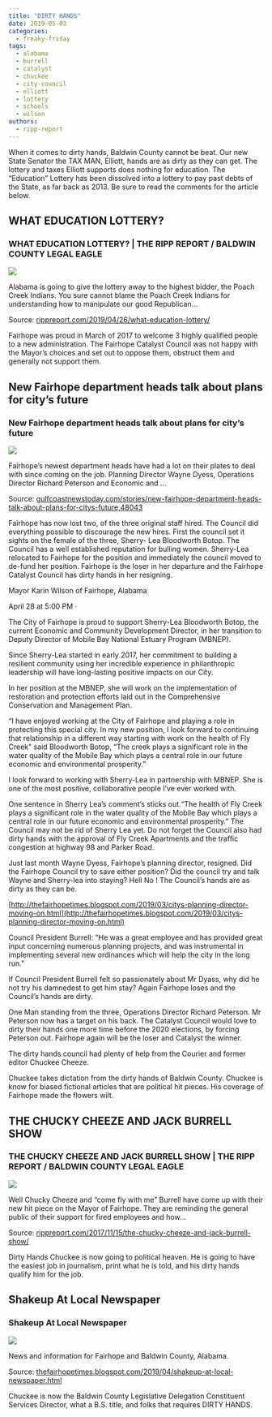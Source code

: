 ```yaml
---
title: "DIRTY HANDS"
date: 2019-05-03
categories: 
  - freaky-friday
tags: 
  - alabama
  - burrell
  - catalyst
  - chuckee
  - city-council
  - elliott
  - lottery
  - schools
  - wilson
authors: 
  - ripp-report
---
```


When it comes to dirty hands, Baldwin County cannot be beat. Our new State Senator the TAX MAN, Elliott, hands are as dirty as they can get. The lottery and taxes Elliott supports does nothing for education. The “Education” Lottery has been dissolved into a lottery to pay past debts of the State, as far back as 2013. Be sure to read the comments for the article below.

## WHAT EDUCATION LOTTERY?

### WHAT EDUCATION LOTTERY? | THE RIPP REPORT / BALDWIN COUNTY LEGAL EAGLE

![](https://cdn.rippreport.com/money-2.jpg)

Alabama is going to give the lottery away to the highest bidder, the Poach Creek Indians. You sure cannot blame the Poach Creek Indians for understanding how to manipulate our good Republican…

Source: [rippreport.com/2019/04/26/what-education-lottery/](https://rippreport.com/what-education-lottery/)

Fairhope was proud in March of 2017 to welcome 3 highly qualified people to a new administration. The Fairhope Catalyst Council was not happy with the Mayor’s choices and set out to oppose them, obstruct them and generally not support them.

## New Fairhope department heads talk about plans for city’s future

### New Fairhope department heads talk about plans for city’s future

![](http://cdn2.creativecirclemedia.com/gulfcoast/original/1490824743_5ee6.jpg)

Fairhope’s newest department heads have had a lot on their plates to deal with since coming on the job. Planning Director Wayne Dyess, Operations Director Richard Peterson and Economic and …

Source: [gulfcoastnewstoday.com/stories/new-fairhope-department-heads-talk-about-plans-for-citys-future,48043](https://gulfcoastnewstoday.com/stories/new-fairhope-department-heads-talk-about-plans-for-citys-future,48043)

Fairhope has now lost two, of the three original staff hired. The Council did everything possible to discourage the new hires. First the council set it sights on the female of the three, Sherry- Lea Bloodworth Botop. The Council has a well established reputation for bulling women. Sherry-Lea relocated to Fairhope for the position and immediately the council moved to de-fund her position. Fairhope is the loser in her departure and the Fairhope Catalyst Council has dirty hands in her resigning.

Mayor Karin Wilson of Fairhope, Alabama

April 28 at 5:00 PM ·

The City of Fairhope is proud to support Sherry-Lea Bloodworth Botop, the current Economic and Community Development Director, in her transition to Deputy Director of Mobile Bay National Estuary Program (MBNEP).

Since Sherry-Lea started in early 2017, her commitment to building a resilient community using her incredible experience in philanthropic leadership will have long-lasting positive impacts on our City.

In her position at the MBNEP, she will work on the implementation of restoration and protection efforts laid out in the Comprehensive Conservation and Management Plan.

“I have enjoyed working at the City of Fairhope and playing a role in protecting this special city. In my new position, I look forward to continuing that relationship in a different way starting with work on the health of Fly Creek" said Bloodworth Botop, “The creek plays a significant role in the water quality of the Mobile Bay which plays a central role in our future economic and environmental prosperity.”

I look forward to working with Sherry-Lea in partnership with MBNEP. She is one of the most positive, collaborative people I’ve ever worked with.

One sentence in Sherry Lea’s comment’s sticks out.“The health of Fly Creek plays a significant role in the water quality of the Mobile Bay which plays a central role in our future economic and environmental prosperity.” The Council may not be rid of Sherry Lea yet. Do not forget the Council also had dirty hands with the approval of Fly Creek Apartments and the traffic congestion at highway 98 and Parker Road.

Just last month Wayne Dyess, Fairhope’s planning director, resigned. Did the Fairhope Council try to save either position? Did the council try and talk Wayne and Sherry-lea into staying? Hell No ! The Council’s hands are as dirty as they can be.

[http://thefairhopetimes.blogspot.com/2019/03/citys-planning-director-moving-on.html](http://thefairhopetimes.blogspot.com/2019/03/citys-planning-director-moving-on.html)

Council President Burrell: "He was a great employee and has provided great input concerning numerous planning projects, and was instrumental in implementing several new ordinances which will help the city in the long run."

If Council President Burrell felt so passionately about Mr Dyass, why did he not try his damnedest to get him stay? Again Fairhope loses and the Council’s hands are dirty.

One Man standing from the three, Operations Director Richard Peterson. Mr Peterson now has a target on his back. The Catalyst Council would love to dirty their hands one more time before the 2020 elections, by forcing Peterson out. Fairhope again will be the loser and Catalyst the winner.

The dirty hands council had plenty of help from the Courier and former editor Chuckee Cheeze.

Chuckee takes dictation from the dirty hands of Baldwin County. Chuckee is know for biased fictional articles that are political hit pieces. His coverage of Fairhope made the flowers wilt.

## THE CHUCKY CHEEZE AND JACK BURRELL SHOW

### THE CHUCKY CHEEZE AND JACK BURRELL SHOW | THE RIPP REPORT / BALDWIN COUNTY LEGAL EAGLE

![](https://cdn.rippreport.com/chucky.jpg)

Well Chucky Cheeze and “come fly with me” Burrell have come up with their new hit piece on the Mayor of Fairhope. They are reminding the general public of their support for fired employees and how…

Source: [rippreport.com/2017/11/15/the-chucky-cheeze-and-jack-burrell-show/](https://rippreport.com/the-chucky-cheeze-and-jack-burrell-show/)

Dirty Hands Chuckee is now going to political heaven. He is going to have the easiest job in journalism, print what he is told, and his dirty hands qualify him for the job.

## Shakeup At Local Newspaper

### Shakeup At Local Newspaper

![](https://1.bp.blogspot.com/-OgEPx1LmxiA/XMa8aKpI1yI/AAAAAAAARwU/9UgGhSOBi9ITiBXdFvDpF-HJU-h9b8PmgCLcBGAs/w1200-h630-p-k-no-nu/Untitled.jpeg)

News and information for Fairhope and Baldwin County, Alabama.

Source: [thefairhopetimes.blogspot.com/2019/04/shakeup-at-local-newspaper.html](https://thefairhopetimes.blogspot.com/2019/04/shakeup-at-local-newspaper.html)

Chuckee is now the Baldwin County Legislative Delegation Constituent Services Director, what a B.S. title, and folks that requires DIRTY HANDS.

